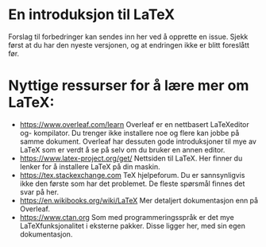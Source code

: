 # En introduksjon til LaTeX

Forslag til forbedringer kan sendes inn her ved å opprette en issue.
Sjekk først at du har den nyeste versjonen, og at endringen ikke er
blitt foreslått før.

# Nyttige ressurser for å lære mer om LaTeX:

- https://www.overleaf.com/learn Overleaf er en nettbasert LaTeXeditor og- kompilator. Du trenger ikke installere noe og flere kan jobbe på samme dokument. Overleaf har dessuten gode introduksjoner til mye av LaTeX som er verdt å se på selv om du bruker en annen editor. 
- https://www.latex-project.org/get/ Nettsiden til LaTeX. Her finner du lenker for å installere LaTeX på din maskin.
- https://tex.stackexchange.com TeX hjelpeforum. Du er sannsynligvis ikke den første som har det problemet. De fleste spørsmål finnes det svar på her.
- https://en.wikibooks.org/wiki/LaTeX Mer detaljert dokumentasjon enn på Overleaf.
- https://www.ctan.org Som med programmeringsspråk er det mye LaTeXfunksjonalitet i eksterne pakker. Disse ligger her, med sin egen dokumentasjon.

